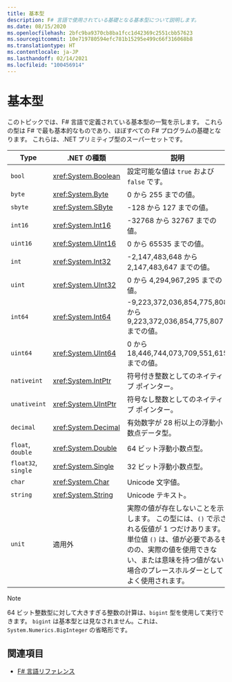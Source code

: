```yaml
---
title: 基本型
description: F# 言語で使用されている基礎となる基本型について説明します。
ms.date: 08/15/2020
ms.openlocfilehash: 2bfc9ba9370cb8ba1fcc1d42369c2551cbb57623
ms.sourcegitcommit: 10e719780594efc781b15295e499c66f316068b8
ms.translationtype: HT
ms.contentlocale: ja-JP
ms.lasthandoff: 02/14/2021
ms.locfileid: "100456914"
---
```

# <a name="basic-types"></a>基本型

このトピックでは、F# 言語で定義されている基本型の一覧を示します。 これらの型は F# で最も基本的なものであり、ほぼすべての F# プログラムの基礎となります。 これらは、.NET プリミティブ型のスーパーセットです。

|Type|.NET の種類|説明|例|
|----|---------|-----------|-------|
|`bool`|<xref:System.Boolean>|設定可能な値は `true` および `false` です。|`true`/`false`|
|`byte`|<xref:System.Byte>|0 から 255 までの値。|`1uy`|
|`sbyte`|<xref:System.SByte>|-128 から 127 までの値。|`1y`|
|`int16`|<xref:System.Int16>|-32768 から 32767 までの値。|`1s`|
|`uint16`|<xref:System.UInt16>|0 から 65535 までの値。|`1us`|
|`int`|<xref:System.Int32>|-2,147,483,648 から 2,147,483,647 までの値。|`1`|
|`uint`|<xref:System.UInt32>|0 から 4,294,967,295 までの値。|`1u`|
|`int64`|<xref:System.Int64>|-9,223,372,036,854,775,808 から 9,223,372,036,854,775,807 までの値。|`1L`|
|`uint64`|<xref:System.UInt64>|0 から 18,446,744,073,709,551,615 までの値。|`1UL`|
|`nativeint`|<xref:System.IntPtr>|符号付き整数としてのネイティブ ポインター。|`nativeint 1`|
|`unativeint`|<xref:System.UIntPtr>|符号なし整数としてのネイティブ ポインター。|`unativeint 1`|
|`decimal`|<xref:System.Decimal>|有効数字が 28 桁以上の浮動小数点データ型。|`1.0`|
|`float`, `double`|<xref:System.Double>|64 ビット浮動小数点型。|`1.0`|
|`float32`, `single`|<xref:System.Single>|32 ビット浮動小数点型。|`1.0f`|
|`char`|<xref:System.Char>|Unicode 文字値。|`'c'`|
|`string`|<xref:System.String>|Unicode テキスト。|`"str"`|
|`unit`|適用外|実際の値が存在しないことを示します。 この型には、`()` で示される仮値が 1 つだけあります。 単位値 `()` は、値が必要であるものの、実際の値を使用できない、または意味を持つ値がない場合のプレースホルダーとしてよく使用されます。|`()`|

> [!NOTE]
> 64 ビット整数型に対して大きすぎる整数の計算は、`bigint` 型を使用して実行できます。 `bigint` は基本型とは見なされません。これは、`System.Numerics.BigInteger` の省略形です。

## <a name="see-also"></a>関連項目

- [F# 言語リファレンス](index.md)

